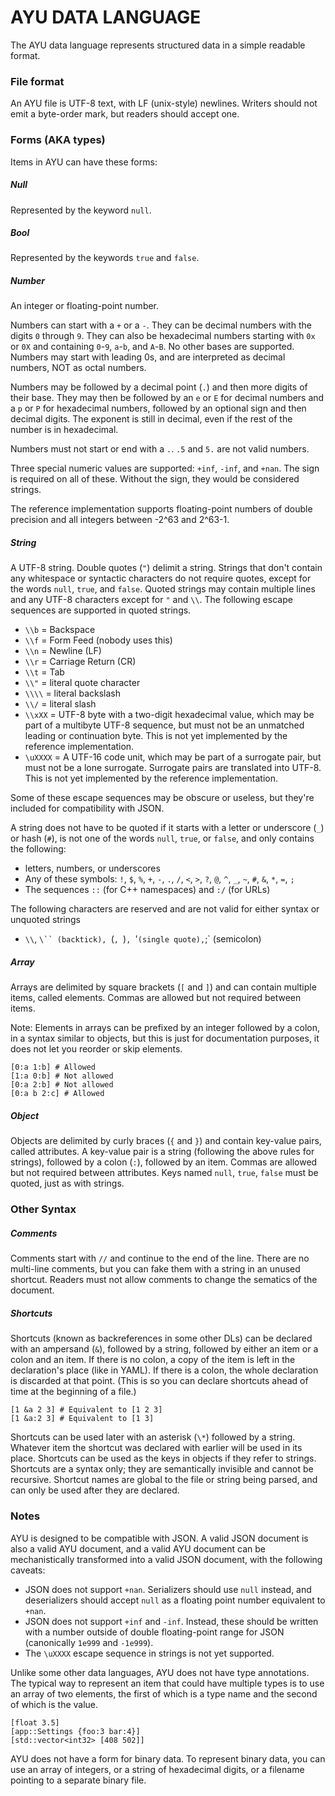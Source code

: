 AYU DATA LANGUAGE
=================

The AYU data language represents structured data in a simple readable format.

### File format

An AYU file is UTF-8 text, with LF (unix-style) newlines.  Writers should not
emit a byte-order mark, but readers should accept one.

### Forms (AKA types)

Items in AYU can have these forms:

##### Null

Represented by the keyword `null`.

##### Bool

Represented by the keywords `true` and `false`.

##### Number

An integer or floating-point number.

Numbers can start with a `+` or a `-`.  They can be decimal numbers with the
digits `0` through `9`.  They can also be hexadecimal numbers starting with `0x`
or `0X` and containing `0`-`9`, `a`-`b`, and `A`-`B`.  No other bases are
supported.  Numbers may start with leading 0s, and are interpreted as decimal
numbers, NOT as octal numbers.

Numbers may be followed by a decimal point (`.`) and then more digits of their
base.  They may then be followed by an `e` or `E` for decimal numbers and a `p`
or `P` for hexadecimal numbers, followed by an optional sign and then decimal
digits.  The exponent is still in decimal, even if the rest of the number is in
hexadecimal.

Numbers must not start or end with a `.`.  `.5` and `5.` are not valid numbers.

Three special numeric values are supported: `+inf`, `-inf`, and `+nan`.  The
sign is required on all of these.  Without the sign, they would be considered
strings.

The reference implementation supports floating-point numbers of double precision
and all integers between -2^63 and 2^63-1.

##### String

A UTF-8 string.  Double quotes (`"`) delimit a string.  Strings that don't
contain any whitespace or syntactic characters do not require quotes, except for
the words `null`, `true`, and `false`.  Quoted strings may contain multiple
lines and any UTF-8 characters except for `"` and `\\`.  The following escape
sequences are supported in quoted strings.
- `\\b` = Backspace
- `\\f` = Form Feed (nobody uses this)
- `\\n` = Newline (LF)
- `\\r` = Carriage Return (CR)
- `\\t` = Tab
- `\\"` = literal quote character
- `\\\\` = literal backslash
- `\\/` = literal slash
- `\\xXX` = UTF-8 byte with a two-digit hexadecimal value, which may be part of
  a multibyte UTF-8 sequence, but must not be an unmatched leading or
  continuation byte. This is not yet implemented by the reference implementation.
- `\uXXXX` = A UTF-16 code unit, which may be part of a surrogate pair, but
  must not be a lone surrogate.  Surrogate pairs are translated into UTF-8.
  This is not yet implemented by the reference implementation.

Some of these escape sequences may be obscure or useless, but they're included
for compatibility with JSON.

A string does not have to be quoted if it starts with a letter or underscore
(`_`) or hash (`#`), is not one of the words `null`, `true`, or `false`, and
only contains the following:
- letters, numbers, or underscores
- Any of these symbols: `!`, `$`, `%`, `+`, `-`, `.`, `/`, `<`, `>`, `?`, `@`,
  `^`, `_`, `~`, `#`, `&`, `*`, `=`, `;`
- The sequences `::` (for C++ namespaces) and `:/` (for URLs)

The following characters are reserved and are not valid for either syntax or
unquoted strings
- `\\`, `\`` (backtick), `(`, `)`, `'` (single quote), `;` (semicolon)

##### Array

Arrays are delimited by square brackets (`[` and `]`) and can contain multiple
items, called elements.  Commas are allowed but not required between items.

Note: Elements in arrays can be prefixed by an integer followed by a colon, in a
syntax similar to objects, but this is just for documentation purposes, it does
not let you reorder or skip elements.
```
[0:a 1:b] # Allowed
[1:a 0:b] # Not allowed
[0:a 2:b] # Not allowed
[0:a b 2:c] # Allowed
```

##### Object

Objects are delimited by curly braces (`{` and `}`) and contain key-value pairs,
called attributes.  A key-value pair is a string (following the above rules for
strings), followed by a colon (`:`), followed by an item.  Commas are allowed
but not required between attributes.  Keys named `null`, `true`, `false` must
be quoted, just as with strings.

### Other Syntax

##### Comments

Comments start with `//` and continue to the end of the line.  There are no
multi-line comments, but you can fake them with a string in an unused shortcut.
Readers must not allow comments to change the sematics of the document.

##### Shortcuts

Shortcuts (known as backreferences in some other DLs) can be declared with an
ampersand (`&`), followed by a string, followed by either an item or a colon and
an item.  If there is no colon, a copy of the item is left in the declaration's
place (like in YAML).  If there is a colon, the whole declaration is discarded
at that point.  (This is so you can declare shortcuts ahead of time at the
beginning of a file.)
```
[1 &a 2 3] # Equivalent to [1 2 3]
[1 &a:2 3] # Equivalent to [1 3]
```
Shortcuts can be used later with an asterisk (`\*`) followed by a string.
Whatever item the shortcut was declared with earlier will be used in its
place.  Shortcuts can be used as the keys in objects if they refer to strings.
Shortcuts are a syntax only; they are semantically invisible and cannot be
recursive.  Shortcut names are global to the file or string being parsed, and
can only be used after they are declared.

### Notes

AYU is designed to be compatible with JSON.  A valid JSON document is also a
valid AYU document, and a valid AYU document can be mechanistically transformed
into a valid JSON document, with the following caveats:
- JSON does not support `+nan`.  Serializers should use `null` instead, and
  deserializers should accept `null` as a floating point number equivalent
  to `+nan`.
- JSON does not support `+inf` and `-inf`.  Instead, these should be written
  with a number outside of double floating-point range for JSON (canonically
  `1e999` and `-1e999`).
- The `\uXXXX` escape sequence in strings is not yet supported.

Unlike some other data languages, AYU does not have type annotations.  The
typical way to represent an item that could have multiple types is to use an
array of two elements, the first of which is a type name and the second of which
is the value.
```
[float 3.5]
[app::Settings {foo:3 bar:4}]
[std::vector<int32> [408 502]]
```

AYU does not have a form for binary data.  To represent binary data, you can use
an array of integers, or a string of hexadecimal digits, or a filename pointing
to a separate binary file.

